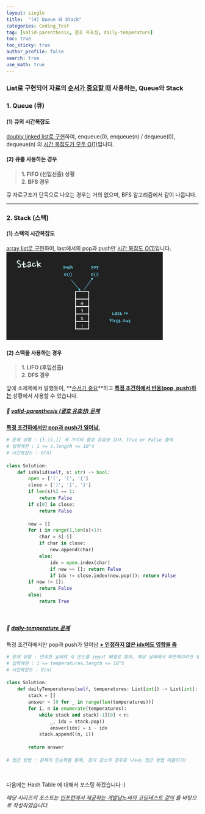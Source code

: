 ```yaml
---
layout: single  
title:  "(4) Queue 와 Stack"
categories: Coding_Test
tag: [valid-parenthesis, 괄호 유효성, daily-temperature]
toc: true
toc_sticky: true
author_profile: false
search: true
use_math: true
---
```


### List로 구현되어 자료의 <u>순서가 중요할 때</u> 사용하는, Queue와 Stack

### 1. Queue (큐)

#### (1) 큐의 시간복잡도
<u>doubly linked list로 구현</u>하여, enqueue(0), enqueue(n) / dequeue(0), dequeue(n) 의 <u>시간 복잡도가 모두 O(1)</u>입니다.

#### (2) 큐를 사용하는 경우

> **1. FIFO (선입선출) 상황**    
> **2. BFS 경우**   

큐 자료구조가 단독으로 나오는 경우는 거의 없으며, BFS 알고리즘에서 같이 나옵니다.  

---
### 2. Stack (스택)

#### (1) 스택의 시간복잡도  
<u>array list로 구현</u>하여, last에서의 pop과 push만 <u>시간 복잡도 O(1)</u>입니다.  
<img src="/assets/images/2023-04-03-stack/stack_LIFO.png" alt="스택의 시간복잡도" style="zoom:40%;" /> <br/>


#### (2) 스택을 사용하는 경우

> **1. LIFO (후입선출)**    
> **2. DFS 경우**   

앞에 소제목에서 말했듯이, **<u>순서가 중요</u>**하고 **<u>특정 조건하에서 반응(pop, push)하는</u>** 상황에서 사용할 수 있습니다.

##### 🍓 [valid-parenthesis (괄호 유효성) 문제](https://leetcode.com/problems/valid-parentheses/)
**<u>특정 조건하에서만 pop과 push가 일어남.</u>**   
```python
# 문제 상황 : {},(),[] 세 가지의 괄호 유효성 검사. True or False 출력  
# 입력제한 : 1 <= s.length <= 10^4
# 시간복잡도 : O(n)

class Solution:
    def isValid(self, s: str) -> bool:
        open = ['(', '[', '{']
        close = [')', ']', '}']
        if len(s)%2 == 1:
            return False
        if s[0] in close:
            return False
        
        new = []
        for i in range(1,len(s)+1):
            char = s[-i]
            if char in close:
                new.append(char)
            else:
                idx = open.index(char)
                if new == []: return False
                if idx != close.index(new.pop()): return False
        if new != []:
            return False
        else: 
            return True
```
<br/>

##### 🍓 [daily-temperature 문제](https://leetcode.com/problems/daily-temperatures/)      
특정 조건하에서만 pop과 push가 일어남 **<u>+ 인접하지 않은 idx에도 영향을 줌 </u>**   
```python
# 문제 상황 : 연속한 날짜의 각 온도를 input 배열로 받아, 해당 날짜에서 따뜻해지려면 몇 일이 걸리는지 answer 배열 return. 만약, 따뜻해지는 날이 없는 경우 0   
# 입력제한 : 1 <= temperatures.length <= 10^5
# 시간복잡도 : O(n)

class Solution:
    def dailyTemperatures(self, temperatures: List[int]) -> List[int]:
        stack = []
        answer = [0 for _ in range(len(temperatures))]
        for i, n in enumerate(temperatures):
            while stack and stack[-1][0] < n:
                _, idx = stack.pop()
                answer[idx] = i - idx
            stack.append((n, i))

        return answer

# 접근 방법 : 문제의 단순화를 통해, 증가 감소의 경우로 나누는 접근 방법 떠올리기!        
```
<br/>

다음에는 Hash Table 에 대해서 포스팅 하겠습니다 :)    

*해당 시리즈의 포스트는 [인프런에서 제공하는 개발남노씨의 코딩테스트 강의](https://www.inflearn.com/course/%EC%BD%94%EB%94%A9%ED%85%8C%EC%8A%A4%ED%8A%B8-%EC%9E%85%EB%AC%B8-%ED%8C%8C%EC%9D%B4%EC%8D%AC) 를 바탕으로 작성하였습니다.*